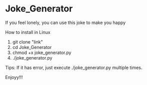 # Joke_Generator
If you feel lonely, you can use this joke to make you happy

How to install in Linux
1. git clone "link"
2. cd Joke_Generator
3. chmod +x joke_generator.py
4. ./joke_generator.py


Tips: If it has error, just execute ./joke_generator.py multiple times.

Enjoyy!!!
